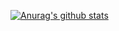 [![Anurag's github stats](https://github-readme-stats.vercel.app/api?username=andrevnl)](https://github.com/anuraghazra/github-readme-stats)
